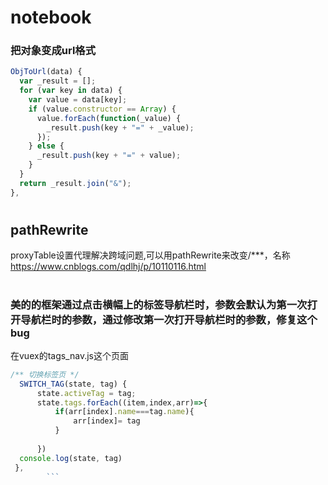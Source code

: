 # notebook

### 把对象变成url格式
```javascript
ObjToUrl(data) {
  var _result = [];
  for (var key in data) {
    var value = data[key];
    if (value.constructor == Array) {
      value.forEach(function(_value) {
        _result.push(key + "=" + _value);
      });
    } else {
      _result.push(key + "=" + value);
    }
  }
  return _result.join("&");
},
```
### 
# 
## pathRewrite
proxyTable设置代理解决跨域问题,可以用pathRewrite来改变/***，名称
https://www.cnblogs.com/qdlhj/p/10110116.html

#

### 美的的框架通过点击横幅上的标签导航栏时，参数会默认为第一次打开导航栏时的参数，通过修改第一次打开导航栏时的参数，修复这个bug
在vuex的tags_nav.js这个页面
```javascript
/** 切换标签页 */
  SWITCH_TAG(state, tag) {
      state.activeTag = tag;
      state.tags.forEach((item,index,arr)=>{
          if(arr[index].name===tag.name){
              arr[index]= tag
          }
          
      })
  console.log(state, tag)
 },
        ```